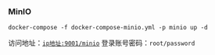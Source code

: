 ### MinIO

```shell
docker-compose -f docker-compose-minio.yml -p minio up -d
```

访问地址：[`ip地址:9001/minio`](http://www.zhengqingya.com:9001/minio)
登录账号密码：`root/password`